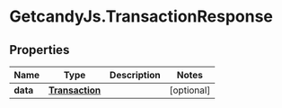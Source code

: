 # GetcandyJs.TransactionResponse

## Properties

Name | Type | Description | Notes
------------ | ------------- | ------------- | -------------
**data** | [**Transaction**](Transaction.md) |  | [optional] 


